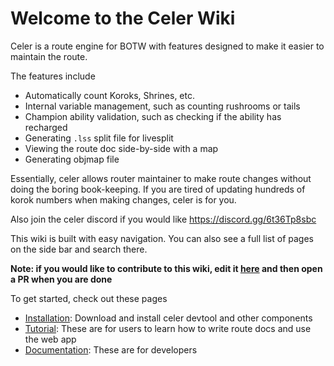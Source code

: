 # Welcome to the Celer Wiki
Celer is a route engine for BOTW with features designed to make it easier to maintain the route.

The features include
- Automatically count Koroks, Shrines, etc.
- Internal variable management, such as counting rushrooms or tails
- Champion ability validation, such as checking if the ability has recharged
- Generating `.lss` split file for livesplit
- Viewing the route doc side-by-side with a map
- Generating objmap file

Essentially, celer allows router maintainer to make route changes without doing the boring book-keeping. If you are tired of updating hundreds of korok numbers when making changes, celer is for you.

Also join the celer discord if you would like https://discord.gg/6t36Tp8sbc

This wiki is built with easy navigation. You can also see a full list of pages on the side bar and search there.

**Note: if you would like to contribute to this wiki, edit it [here](https://github.com/iTNTPiston/celer/tree/main/packages/celer-wiki) and then open a PR when you are done**

To get started, check out these pages

- [Installation](./Installation.md): Download and install celer devtool and other components
- [Tutorial](./Tutorial/order.txt): These are for users to learn how to write route docs and use the web app
- [Documentation](https://github.com/iTNTPiston/celer/wiki/Documentation-Index): These are for developers
